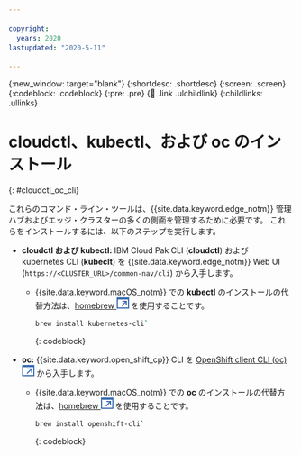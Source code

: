 ```yaml
---

copyright:
  years: 2020
lastupdated: "2020-5-11"

---
```


{:new_window: target="blank"}
{:shortdesc: .shortdesc}
{:screen: .screen}
{:codeblock: .codeblock}
{:pre: .pre}
{:child: .link .ulchildlink}
{:childlinks: .ullinks}

# cloudctl、kubectl、および oc のインストール
{: #cloudctl_oc_cli}

これらのコマンド・ライン・ツールは、{{site.data.keyword.edge_notm}} 管理ハブおよびエッジ・クラスターの多くの側面を管理するために必要です。 これらをインストールするには、以下のステップを実行します。

* **cloudctl および kubectl:** IBM Cloud Pak CLI (**cloudctl**) および kubernetes CLI (**kubeclt**) を {{site.data.keyword.edge_notm}} Web UI (`https://<CLUSTER_URL>/common-nav/cli`) から入手します。

  * {{site.data.keyword.macOS_notm}} での **kubectl** のインストールの代替方法は、[homebrew ![新しいタブで開く](../../images/icons/launch-glyph.svg "新しいタブで開く")](https://brew.sh/) を使用することです。
  
    ```bash
    brew install kubernetes-cli`
    ```
    {: codeblock}

* **oc:** {{site.data.keyword.open_shift_cp}} CLI を [OpenShift client CLI (oc) ![新しいタブで開く](../../images/icons/launch-glyph.svg "新しいタブで開く")](https://mirror.openshift.com/pub/openshift-v4/clients/ocp/latest/) から入手します。

  * {{site.data.keyword.macOS_notm}} での **oc** のインストールの代替方法は、[homebrew ![新しいタブで開く](../../images/icons/launch-glyph.svg "新しいタブで開く")](https://brew.sh/) を使用することです。
  
    ```bash
    brew install openshift-cli`
    ```
    {: codeblock}

